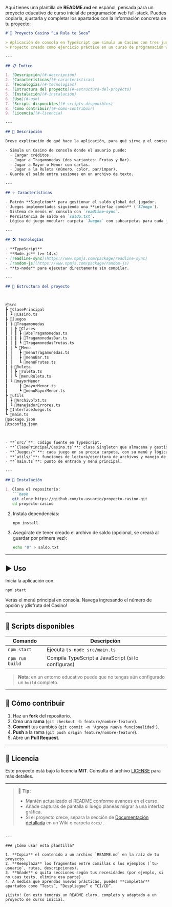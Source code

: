 Aquí tienes una plantilla de **README.md** en español, pensada para un proyecto educativo de curso inicial de programación web full-stack. Puedes copiarla, ajustarla y completar los apartados con la información concreta de tu proyecto:

```markdown
# 🎰 Proyecto Casino “La Rula te Seca”

> Aplicación de consola en TypeScript que simula un Casino con tres juegos: Tragamonedas, Ruleta y Mayor o Menor.  
> Proyecto creado como ejercicio práctico en un curso de programación web full-stack.

---

## 📋 Índice

1. [Descripción](#-descripción)  
2. [Características](#-características)  
3. [Tecnologías](#-tecnologías)  
4. [Estructura del proyecto](#-estructura-del-proyecto)  
5. [Instalación](#-instalación)  
6. [Uso](#-uso)  
7. [Scripts disponibles](#-scripts-disponibles)  
8. [Cómo contribuir](#-cómo-contribuir)  
9. [Licencia](#-licencia)  

---

## 📌 Descripción

Breve explicación de qué hace la aplicación, para qué sirve y el contexto educativo:

- Simula un Casino de consola donde el usuario puede:
  - Cargar créditos.  
  - Jugar a Tragamonedas (dos variantes: Frutas y Bar).  
  - Jugar a Mayor o Menor con cartas.  
  - Jugar a la Ruleta (número, color, par/impar).  
- Guarda el saldo entre sesiones en un archivo de texto.

---

## ✨ Características

- Patrón **Singleton** para gestionar el saldo global del jugador.  
- Juegos implementados siguiendo una **interfaz común** (`IJuego`).  
- Sistema de menús en consola con `readline-sync`.  
- Persistencia de saldo en `saldo.txt`.  
- Lógica de juego modular: carpeta `Juegos` con subcarpetas para cada juego.  

---

## 🛠 Tecnologías

- **TypeScript**  
- **Node.js** (>= 14.x)  
- [readline-sync](https://www.npmjs.com/package/readline-sync)  
- [random-js](https://www.npmjs.com/package/random-js)  
- **ts-node** para ejecutar directamente sin compilar.  

---

## 📁 Estructura del proyecto



📦src
┣ 📂ClasePrincipal
┃ ┗ 📜Casino.ts
┣ 📂Juegos
┃ ┣ 📂Tragamonedas
┃ ┃ ┣ 📂Clases
┃ ┃ ┃ ┣ 📜AbsTragamonedas.ts
┃ ┃ ┃ ┣ 📜TragamonedasBar.ts
┃ ┃ ┃ ┗ 📜TragamonedasFrutas.ts
┃ ┃ ┗ 📂Menu
┃ ┃   ┣ 📜menuTragamonedas.ts
┃ ┃   ┣ 📜menuBar.ts
┃ ┃   ┗ 📜menuFrutas.ts
┃ ┣ 📂Ruleta
┃ ┃ ┣ 📜ruleta.ts
┃ ┃ ┗ 📜menuRuleta.ts
┃ ┗ 📂mayorMenor
┃     ┣ 📜mayorMenor.ts
┃     ┗ 📜menuMayorMenor.ts
┣ 📂utils
┃ ┣ 📜ArchivoTxt.ts
┃ ┗ 📜ManejadorErrores.ts
┣ 📜InterfaceJuego.ts
┗ 📜main.ts
📜package.json
📜tsconfig.json



- **`src/`**: código fuente en TypeScript.  
- **`ClasePrincipal/Casino.ts`**: clase Singleton que almacena y gestiona el saldo.  
- **`Juegos/*`**: cada juego en su propia carpeta, con su menú y lógica.  
- **`utils/`**: funciones de lectura/escritura de archivos y manejo de errores.  
- **`main.ts`**: punto de entrada y menú principal.  

---

## 🚀 Instalación

1. Clona el repositorio:
   ```bash
   git clone https://github.com/tu-usuario/proyecto-casino.git
   cd proyecto-casino
````

2. Instala dependencias:

   ```bash
   npm install
   ```
3. Asegúrate de tener creado el archivo de saldo (opcional, se creará al guardar por primera vez):

   ```bash
   echo "0" > saldo.txt
   ```

---

## ▶️ Uso

Inicia la aplicación con:

```bash
npm start
```

Verás el menú principal en consola. Navega ingresando el número de opción y ¡disfruta del Casino!

---

## 🧩 Scripts disponibles

| Comando         | Descripción                                        |
| --------------- | -------------------------------------------------- |
| `npm start`     | Ejecuta `ts-node src/main.ts`                      |
| `npm run build` | Compila TypeScript a JavaScript (si lo configuras) |

> **Nota**: en un entorno educativo puede que no tengas aún configurado un `build` completo.

---

## 🤝 Cómo contribuir

1. Haz un **fork** del repositorio.
2. Crea una **rama** (`git checkout -b feature/nombre-feature`).
3. **Commit** tus cambios (`git commit -m 'Agrega nueva funcionalidad'`).
4. **Push** a la rama (`git push origin feature/nombre-feature`).
5. Abre un **Pull Request**.

---

## 📄 Licencia

Este proyecto está bajo la licencia **MIT**. Consulta el archivo [LICENSE](LICENSE) para más detalles.

---

> 📝 **Tip:**
>
> * Mantén actualizado el README conforme avances en el curso.
> * Añade capturas de pantalla si luego planeas migrar a una interfaz gráfica.
> * Si el proyecto crece, separa la sección de [Documentación detallada](#) en un Wiki o carpeta `docs/`.

```

---

### ¿Cómo usar esta plantilla?

1. **Copia** el contenido a un archivo `README.md` en la raíz de tu proyecto.  
2. **Reemplaza** los fragmentos entre comillas o los ejemplos (`tu-usuario`, rutas, descripciones).  
3. **Añade** o quita secciones según tus necesidades (por ejemplo, si no usas tests, elimina esa parte).  
4. A medida que aprendas nuevas prácticas, puedes **completar** apartados como “Tests”, “Despliegue” o “CI/CD”.  

¡Listo! Con esto tendrás un README claro, completo y adaptado a un proyecto de curso inicial.
```

